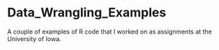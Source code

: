 # Data_Wrangling_Examples
A couple of examples of R code that I worked on as assignments at the University of Iowa.
